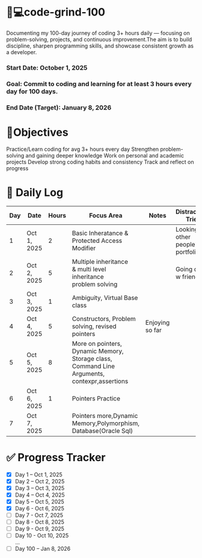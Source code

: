 # 🚀💻code-grind-100
Documenting my 100-day journey of coding 3+ hours daily — focusing on problem-solving, projects, and continuous improvement.The aim is to build discipline, sharpen programming skills, and showcase consistent growth as a developer.
### Start Date: October 1, 2025
### Goal: Commit to coding and learning for at least 3 hours every day for 100 days.
### End Date (Target): January 8, 2026

# 🎯Objectives
Practice/Learn coding for avg 3+ hours every day
Strengthen problem-solving and gaining deeper knowledge
Work on personal and academic projects
Develop strong coding habits and consistency
Track and reflect on progress

# 📅 Daily Log  
| Day | Date       | Hours | Focus Area      | Notes | Distractions Tried | Avg
|-----|-----------|-------|-----------------|-------|-------------------|---|
|  1  | Oct 1, 2025 |2 |Basic Inheratance &<br>Protected Access <br>Modifier| | Looking into<br>other people's<br>portfolios | 2 |
|  2  | Oct 2, 2025 |5 |Multiple inheritance<br>& multi level<br>inheritance<br>problem solving   | |Going out<br>w friends| 3.5 |
|  3  | Oct 3, 2025 |1 |Ambiguity, Virtual Base<br>class| | |2.67|
|  4  | Oct 4, 2025 |5 |Constructors, Problem <br> solving, revised pointers|Enjoying so far||3.25|
|  5  | Oct 5, 2025 |8 |More on pointers,<br> Dynamic Memory,<br>Storage class,<br>Command Line Arguments,<br>contexpr,assertions|  |  | 4.2 |
|  6  | Oct 6, 2025 |1 |Pointers Practice |  |  | 3.6 |
|  7  | Oct 7, 2025 | |Pointers more,Dynamic<br> Memory,Polymorphism,<br>Database(Oracle Sql)|  |  |  |


# ✅ Progress Tracker  
- [x] Day 1  –  Oct 1, 2025  
- [x] Day 2  –  Oct 2, 2025  
- [x] Day 3  –  Oct 3, 2025  
- [x] Day 4  –  Oct 4, 2025  
- [x] Day 5  –  Oct 5, 2025
- [x] Day 6  -  Oct 6, 2025
- [ ] Day 7  -  Oct 7, 2025  
- [ ] Day 8  -  Oct 8, 2025  
- [ ] Day 9  -  Oct 9, 2025  
- [ ] Day 10 - Oct 10, 2025  
...
- [ ] Day 100 – Jan 8, 2026 
